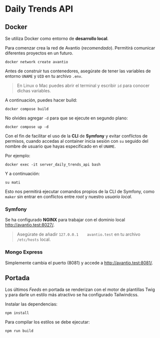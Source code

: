 # Daily Trends API

## Docker
Se utiliza Docker como entorno de **desarrollo local**.

Para comenzar crea la red de Avantio (_recomendado_). Permitirá comunicar diferentes proyectos en un futuro.
```
docker network create avantio
```

Antes de construir tus contenedores, asegúrate de tener las variables de entorno `UNAME` y `UID` en tu archivo `.env`.

> En Linux o Mac puedes abrir el terminal y escribir `id` para conocer dichas variables.

A continuación, puedes hacer build:
```
docker compose build
```

No olvides agregar `-d` para que se ejecute en segundo plano:
```
docker compose up -d
```

Con el fin de facilitar el uso de la **CLI** de **Symfony** y evitar conflictos de permisos, cuando accedas al container inicia sesión con `su` seguido del nombre de usuario que hayas especificado en el `UNAME`.

Por ejemplo:
```
docker exec -it server_daily_trends_api bash
```

Y a continuación:
```
su mati
```
Esto nos permitirá ejecutar comandos propios de la CLI de Symfony, como `maker` sin entrar en conflictos entre _root_ y nuestro _usuario local_.

### Symfony
Se ha configurado **NGINX** para trabajar con el dominio local http://avantio.test:8027/.
> Asegúrate de añadir `127.0.0.1	avantio.test` en tu archivo `/etc/hosts` local.

### Mongo Express
Simplemente cambia el puerto (8081) y accede a http://avantio.test:8081/.

## Portada
Los últimos _Feeds_ en portada se renderizan con el motor de plantillas Twig y para darle un estilo más atractivo se ha configurado Tailwindcss.

Instalar las dependencias:
```
npm install
```

Para compilar los estilos se debe ejecutar:
```
npm run build
```
